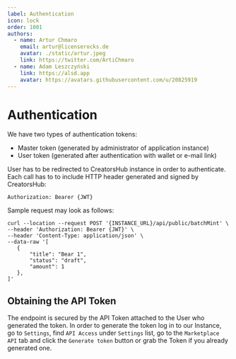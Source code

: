 ```yaml
---
label: Authentication
icon: lock
order: 1001
authors:
  - name: Artur Chmaro
    email: artur@licenserocks.de
    avatar: ./static/artur.jpeg
    link: https://twitter.com/ArtiChmaro
  - name: Adam Leszczyński
    link: https://alsd.app 
    avatar: https://avatars.githubusercontent.com/u/20825919 
---
```

# Authentication

We have two types of authentication tokens:
* Master token (generated by administrator of application instance)
* User token (generated after authentication with wallet or e-mail link)

User has to be redirected to CreatorsHub instance in order to authenticate.
Each call has to to include HTTP header generated and signed by CreatorsHub:

`Authorization: Bearer {JWT}`

Sample request may look as follows:

```
curl --location --request POST '{INSTANCE_URL}/api/public/batchMint' \
--header 'Authorization: Bearer {JWT}' \
--header 'Content-Type: application/json' \
--data-raw '[
   {
       "title": "Bear 1",
       "status": "draft",
       "amount": 1
   },
]'
```

## Obtaining the API Token

The endpoint is secured by the API Token attached to the User who generated the token.
In order to generate the token log in to our Instance, go to `Settings`, find `API Access` under `Settings` list, go to the `Marketplace API` tab and click the `Generate token` button or grab the Token if you already generated one.

